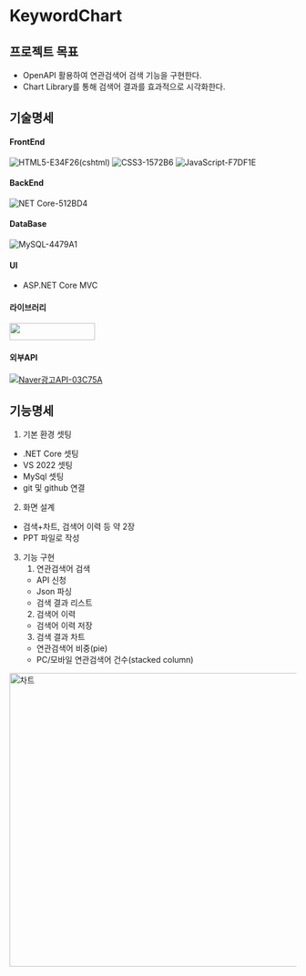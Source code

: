 # KeywordChart
## 프로젝트 목표
 * OpenAPI 활용하여 연관검색어 검색 기능을 구현한다.
 * Chart Library를 통해 검색어 결과를 효과적으로 시각화한다. 

## 기술명세
#### FrontEnd
  ![HTML5-E34F26](https://user-images.githubusercontent.com/58022014/172148937-578d0786-0778-4db2-81db-568b724a192b.svg)(cshtml) ![CSS3-1572B6](https://user-images.githubusercontent.com/58022014/172148850-e522015b-d8e9-4345-8583-0125c15938dd.svg) ![JavaScript-F7DF1E](https://user-images.githubusercontent.com/58022014/172148954-06609d0a-5d96-4519-89e2-d70f9abed91b.svg)
#### BackEnd
  ![NET Core-512BD4](https://user-images.githubusercontent.com/58022014/172149484-7c18b217-6b49-4f3f-940a-4853ae26f462.svg)

####  DataBase
  ![MySQL-4479A1](https://user-images.githubusercontent.com/58022014/172148993-3a9cfa64-65fd-499c-ae5f-783ab58e029c.svg)

#### UI 
  * ASP.NET Core MVC
#### 라이브러리
  [<img src="[https://github.com/favicon.ico](https://user-images.githubusercontent.com/58022014/172142754-a335b3e3-f87f-459c-93ba-4c1c3f47b1da.svg)" width="150px" height="30px">](https://www.highcharts.com/)
#### 외부API
  [![Naver광고API-03C75A](https://user-images.githubusercontent.com/58022014/172149017-1007bf49-7d58-4cc5-9788-0e785f94aed5.svg)](https://manage.searchad.naver.com/)

## 기능명세
1. 기본 환경 셋팅
  * .NET Core 셋팅
  * VS 2022 셋팅
  * MySql 셋팅
  * git 및 github 연결
2. 화면 설계
  * 검색+차트, 검색어 이력 등 약 2장
  * PPT 파일로 작성
3. 기능 구현
    1) 연관검색어 검색 
      * API 신청
      * Json 파싱
      * 검색 결과 리스트
    2) 검색어 이력
      * 검색어 이력 저장
    3) 검색 결과 차트
      * 연관검색어 비중(pie)
      * PC/모바일 연관검색어 건수(stacked column)
<img width="516" alt="차트" src="https://user-images.githubusercontent.com/58022014/172150909-952f67f3-69b4-4a5b-b393-e3817f045f24.png">
